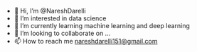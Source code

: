 - 👋 Hi, I’m @NareshDarelli
- 👀 I’m interested in data science
- 🌱 I’m currently learning machine learning and deep learning
- 💞️ I’m looking to collaborate on ...
- 📫 How to reach me nareshdarelli151@gmail.com

<!---
NareshDarelli/NareshDarelli is a ✨ special ✨ repository because its `README.md` (this file) appears on your GitHub profile.
You can click the Preview link to take a look at your changes.
--->
